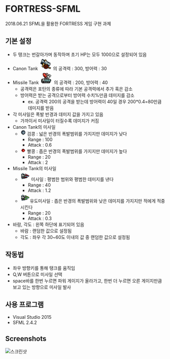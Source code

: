 # FORTRESS-SFML
2018.06.21
SFML을 활용한 FORTRESS 게임 구현 과제

## 기본 설정
- 두 탱크는 번갈아가며 동작하며 초기 HP는 모두 1000으로 설정되어 있음
- Canon Tank ![이미지1](/SFML_Project/images/tank_canon.png) 의 공격력 : 300, 방어력 : 30
- Missile Tank ![이미지2](/SFML_Project/images/tank_missile.png) 의 공격력 : 200, 방어력 : 40
  - 공격력은 포탄의 종류에 따라 기본 공격력에서 추가 혹은 감소
  - 방어력은 받는 공격으로부터 방어력 수치%만큼 데미지를 감소
    - ex. 공격력 200의 공격을 받는데 방어력이 40일 경우 200*0.4=80만큼 데미지를 받음
- 각 미사일은 폭발 반경과 데미지 값을 가지고 있음
  - 가까이서 미사일이 터질수록 데미지가 커짐
- Canon Tank의 미사일
  - ![이미지3](/SFML_Project/images/missile_canon.png) 검콩 : 넓은 반경의 폭발범위를 가지지만 데미지가 낮다
    - Range : 100
    - Attack : 0.6
  - ![이미지4](/SFML_Project/images/missile_canon_2.png) 빨콩 : 좁은 반경의 폭발범위를 가지지만 데미지가 높다
    - Range : 20
    - Attack : 2
- Missile Tank의 미사일
  - ![이미지5](/SFML_Project/images/missile_missile_1.png) 미사일 : 평범한 범위와 평범한 데미지를 낸다
    - Range : 40
    - Attack : 1.2
  - ![이미지6](/SFML_Project/images/missile_missile_2.png)유도미사일 : 좁은 반경의 폭발범위와 낮은 데미지를 가지지만 적에게 적중시킨다
    - Range : 20
    - Attack : 0.3
- 바람, 각도 : 왼쪽 하단에 표기되어 있음
  - 바람 : 랜덤한 값으로 설정됨
  - 각도 : 좌우 각 30~60도 이내의 값 중 랜덤한 값으로 설정됨

## 작동법
- 좌우 방향키를 통해 탱크를 움직임
- Q,W 버튼으로 미사일 선택
- space바를 한번 누르면 파워 게이지가 올라가고, 한번 더 누르면 오른 게이지만큼 보고 있는 방향으로 미사일 발사

## 사용 프로그램
- Visual Studio 2015
- SFML 2.4.2

## Screenshots
![스크린샷](https://github.com/hayoung10/FORTRESS-SFML/issues/1#issue-674991031)
